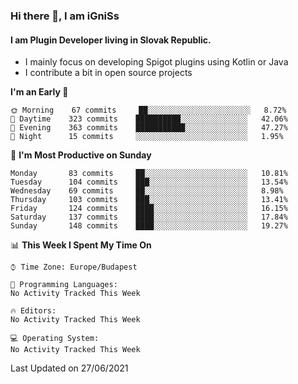 ### Hi there 👋, I am iGniSs

#### I am Plugin Developer living in Slovak Republic.
- I mainly focus on developing Spigot plugins using Kotlin or Java
- I contribute a bit in open source projects

<!--START_SECTION:waka-->
**I'm an Early 🐤** 

```text
🌞 Morning    67 commits     ██░░░░░░░░░░░░░░░░░░░░░░░   8.72% 
🌆 Daytime    323 commits    ██████████░░░░░░░░░░░░░░░   42.06% 
🌃 Evening    363 commits    ███████████░░░░░░░░░░░░░░   47.27% 
🌙 Night      15 commits     ░░░░░░░░░░░░░░░░░░░░░░░░░   1.95%

```
📅 **I'm Most Productive on Sunday** 

```text
Monday       83 commits     ██░░░░░░░░░░░░░░░░░░░░░░░   10.81% 
Tuesday      104 commits    ███░░░░░░░░░░░░░░░░░░░░░░   13.54% 
Wednesday    69 commits     ██░░░░░░░░░░░░░░░░░░░░░░░   8.98% 
Thursday     103 commits    ███░░░░░░░░░░░░░░░░░░░░░░   13.41% 
Friday       124 commits    ████░░░░░░░░░░░░░░░░░░░░░   16.15% 
Saturday     137 commits    ████░░░░░░░░░░░░░░░░░░░░░   17.84% 
Sunday       148 commits    ████░░░░░░░░░░░░░░░░░░░░░   19.27%

```


📊 **This Week I Spent My Time On** 

```text
⌚︎ Time Zone: Europe/Budapest

💬 Programming Languages: 
No Activity Tracked This Week

🔥 Editors: 
No Activity Tracked This Week

💻 Operating System: 
No Activity Tracked This Week

```


 Last Updated on 27/06/2021
<!--END_SECTION:waka-->